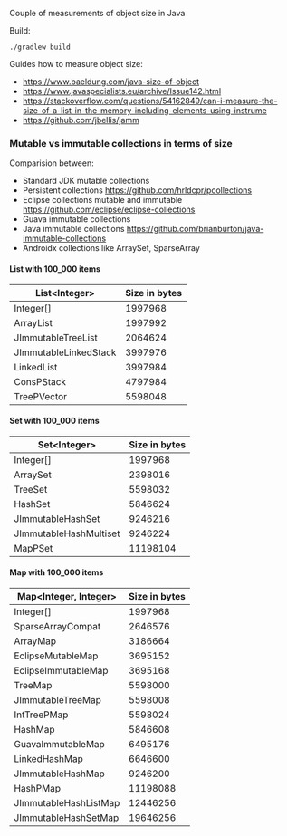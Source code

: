 Couple of measurements of object size in Java

Build:
```
./gradlew build
```
Guides how to measure object size:
* https://www.baeldung.com/java-size-of-object
* https://www.javaspecialists.eu/archive/Issue142.html
* https://stackoverflow.com/questions/54162849/can-i-measure-the-size-of-a-list-in-the-memory-including-elements-using-instrume
* https://github.com/jbellis/jamm

### Mutable vs immutable collections in terms of size
Comparision between:
* Standard JDK mutable collections
* Persistent collections https://github.com/hrldcpr/pcollections
* Eclipse collections mutable and immutable https://github.com/eclipse/eclipse-collections
* Guava immutable collections
* Java immutable collections https://github.com/brianburton/java-immutable-collections
* Androidx collections like ArraySet, SparseArray

#### List with 100_000 items
| List\<Integer> | Size in bytes |
| ------ | ------ |
| Integer[] | 1997968 |
| ArrayList | 1997992 |
| JImmutableTreeList | 2064624 |
| JImmutableLinkedStack | 3997976 |
| LinkedList | 3997984 |
| ConsPStack | 4797984 |
| TreePVector | 5598048 |

#### Set with 100_000 items
| Set\<Integer> | Size in bytes |
| ------ | ------ |
| Integer[] | 1997968 |
| ArraySet | 2398016 |
| TreeSet | 5598032 |
| HashSet | 5846624 |
| JImmutableHashSet | 9246216 |
| JImmutableHashMultiset | 9246224 |
| MapPSet | 11198104 |

#### Map with 100_000 items
| Map\<Integer, Integer> | Size in bytes |
| ------ | ------ |
| Integer[] | 1997968 |
| SparseArrayCompat | 2646576 |
| ArrayMap | 3186664 |
| EclipseMutableMap | 3695152 |
| EclipseImmutableMap | 3695168 |
| TreeMap | 5598000 |
| JImmutableTreeMap | 5598008 |
| IntTreePMap | 5598024 |
| HashMap | 5846608 |
| GuavaImmutableMap | 6495176 |
| LinkedHashMap | 6646600 |
| JImmutableHashMap | 9246200 |
| HashPMap | 11198088 |
| JImmutableHashListMap | 12446256 |
| JImmutableHashSetMap | 19646256 |
